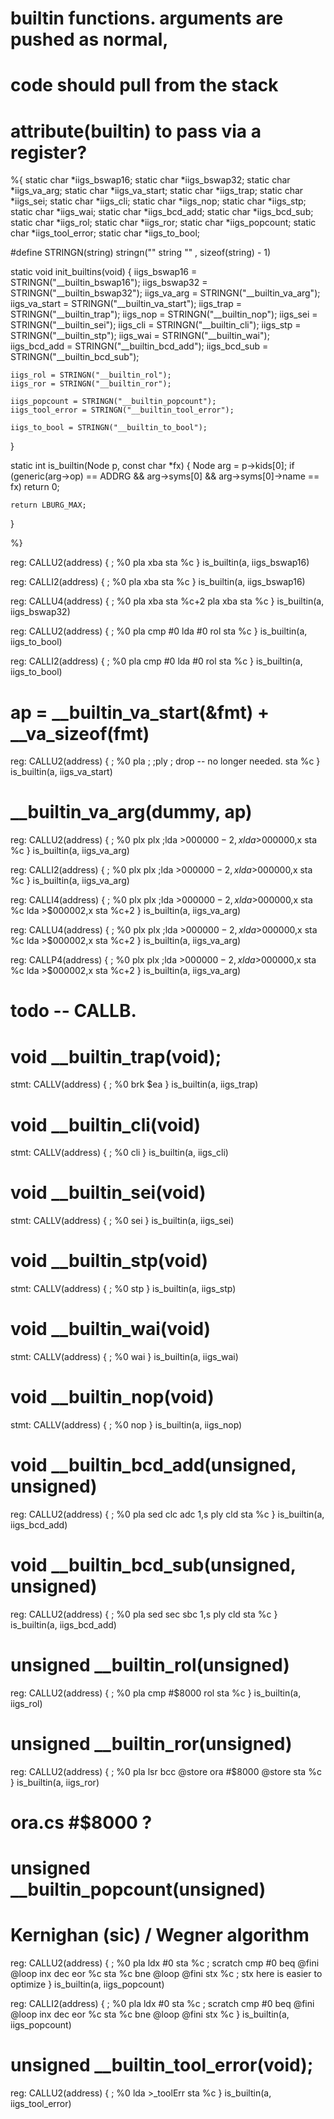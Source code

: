 # builtin functions.  arguments are pushed as normal,
# code should pull from the stack 
# __attribute__(builtin) to pass via a register?

%{
static char *iigs_bswap16;
static char *iigs_bswap32;
static char *iigs_va_arg;
static char *iigs_va_start;
static char *iigs_trap;
static char *iigs_sei;
static char *iigs_cli;
static char *iigs_nop;
static char *iigs_stp;
static char *iigs_wai;
static char *iigs_bcd_add;
static char *iigs_bcd_sub;
static char *iigs_rol;
static char *iigs_ror;
static char *iigs_popcount;
static char *iigs_tool_error;
static char *iigs_to_bool;

#define STRINGN(string) stringn("" string "" , sizeof(string) - 1)

static void init_builtins(void) {
	iigs_bswap16 = STRINGN("__builtin_bswap16");
	iigs_bswap32 = STRINGN("__builtin_bswap32");
	iigs_va_arg = STRINGN("__builtin_va_arg");
	iigs_va_start = STRINGN("__builtin_va_start");
	iigs_trap = STRINGN("__builtin_trap");
	iigs_nop = STRINGN("__builtin_nop");
	iigs_sei = STRINGN("__builtin_sei");
	iigs_cli = STRINGN("__builtin_cli");
	iigs_stp = STRINGN("__builtin_stp");
	iigs_wai = STRINGN("__builtin_wai");
	iigs_bcd_add = STRINGN("__builtin_bcd_add");
	iigs_bcd_sub = STRINGN("__builtin_bcd_sub");

	iigs_rol = STRINGN("__builtin_rol");
	iigs_ror = STRINGN("__builtin_ror");

	iigs_popcount = STRINGN("__builtin_popcount");
	iigs_tool_error = STRINGN("__builtin_tool_error");

	iigs_to_bool = STRINGN("__builtin_to_bool");

}

static int is_builtin(Node p, const char *fx) {
	Node arg = p->kids[0];
	if (generic(arg->op) == ADDRG 
		&& arg->syms[0] 
		&& arg->syms[0]->name == fx) return 0;

	return LBURG_MAX;
}

%}

reg: CALLU2(address) {
	; %0
	pla
	xba
	sta %c
} is_builtin(a, iigs_bswap16)

reg: CALLI2(address) {
	; %0
	pla
	xba
	sta %c
} is_builtin(a, iigs_bswap16)

reg: CALLU4(address) {
	; %0
	pla
	xba
	sta %c+2
	pla
	xba
	sta %c
} is_builtin(a, iigs_bswap32)


reg: CALLU2(address) {
	; %0
	pla
	cmp #0
	lda #0
	rol
	sta %c
} is_builtin(a, iigs_to_bool)

reg: CALLI2(address) {
	; %0
	pla
	cmp #0
	lda #0
	rol
	sta %c
} is_builtin(a, iigs_to_bool)

# ap = __builtin_va_start(&fmt) + __va_sizeof(fmt) 
reg: CALLU2(address) {
	; %0
	pla ; 
	;ply ; drop -- no longer needed.
	sta %c
} is_builtin(a, iigs_va_start)

# __builtin_va_arg(dummy, ap)
reg: CALLU2(address) {
	; %0
	plx
	plx
	;lda >$000000-2,x
	lda >$000000,x
	sta %c
} is_builtin(a, iigs_va_arg)

reg: CALLI2(address) {
	; %0
	plx
	plx
	;lda >$000000-2,x
	lda >$000000,x
	sta %c
} is_builtin(a, iigs_va_arg)


reg: CALLI4(address) {
	; %0
	plx
	plx
	;lda >$000000-2,x
	lda >$000000,x
	sta %c
	lda >$000002,x
	sta %c+2
} is_builtin(a, iigs_va_arg)

reg: CALLU4(address) {
	; %0
	plx
	plx
	;lda >$000000-2,x
	lda >$000000,x
	sta %c
	lda >$000002,x
	sta %c+2
} is_builtin(a, iigs_va_arg)

reg: CALLP4(address) {
	; %0
	plx
	plx
	;lda >$000000-2,x
	lda >$000000,x
	sta %c
	lda >$000002,x
	sta %c+2
} is_builtin(a, iigs_va_arg)

# todo -- CALLB.

# void __builtin_trap(void);
stmt: CALLV(address) {
	; %0
	brk $ea
} is_builtin(a, iigs_trap)

# void __builtin_cli(void)
stmt: CALLV(address) {
	; %0
	cli
} is_builtin(a, iigs_cli)

# void __builtin_sei(void)
stmt: CALLV(address) {
	; %0
	sei
} is_builtin(a, iigs_sei)

# void __builtin_stp(void)
stmt: CALLV(address) {
	; %0
	stp
} is_builtin(a, iigs_stp)

# void __builtin_wai(void)
stmt: CALLV(address) {
	; %0
	wai
} is_builtin(a, iigs_wai)

# void __builtin_nop(void)
stmt: CALLV(address) {
	; %0
	nop
} is_builtin(a, iigs_nop)

# void __builtin_bcd_add(unsigned, unsigned) 
reg: CALLU2(address) {
	; %0
	pla
	sed
	clc
	adc 1,s
	ply
	cld
	sta %c
} is_builtin(a, iigs_bcd_add)

# void __builtin_bcd_sub(unsigned, unsigned) 
reg: CALLU2(address) {
	; %0
	pla
	sed
	sec
	sbc 1,s
	ply
	cld
	sta %c
} is_builtin(a, iigs_bcd_add)

# unsigned __builtin_rol(unsigned)
reg: CALLU2(address) {
	; %0
	pla
	cmp #$8000
	rol
	sta %c
} is_builtin(a, iigs_rol)

# unsigned __builtin_ror(unsigned)
reg: CALLU2(address) {
	; %0
	pla
	lsr
	bcc @store
	ora #$8000
@store
	sta %c
} is_builtin(a, iigs_ror)
# ora.cs #$8000 ?


# unsigned __builtin_popcount(unsigned)
# Kernighan (sic) / Wegner algorithm
reg: CALLU2(address) {
	; %0
	pla
	ldx #0
	sta %c ; scratch
	cmp #0
	beq @fini
@loop
	inx
	dec
	eor %c
	sta %c
	bne @loop
@fini
	stx %c  ; stx here is easier to optimize
} is_builtin(a, iigs_popcount)

reg: CALLI2(address) {
	; %0
	pla
	ldx #0
	sta %c ; scratch
	cmp #0
	beq @fini
@loop
	inx
	dec
	eor %c
	sta %c
	bne @loop
@fini
	stx %c
} is_builtin(a, iigs_popcount)



# unsigned __builtin_tool_error(void);
reg: CALLU2(address) {
	; %0
	lda >_toolErr
	sta %c
} is_builtin(a, iigs_tool_error)


